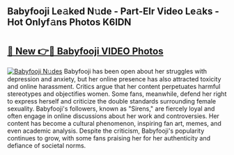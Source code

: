 ## Babyfooji Le𝚊ked N𝚞de - Part-EIr Video Le𝚊ks - Hot Onlyf𝚊ns Photos K6lDN

# <h2><a href="http://ab69779.deff.icu/?id=Babyfooji">🔗 New 👉🔴 Babyfooji VIDEO Photos</a></h2>

[![Babyfooji N𝚞des](https://i.imgur.com/rIISA9y.gif)](http://ab69779.deff.icu/?id=Babyfooji)
Babyfooji has been open about her struggles with depression and anxiety, but her online presence has also attracted toxicity and online harassment. Critics argue that her content perpetuates harmful stereotypes and objectifies women. Some fans, meanwhile, defend her right to express herself and criticize the double standards surrounding female sexuality. Babyfooji's followers, known as "Sirens," are fiercely loyal and often engage in online discussions about her work and controversies. Her content has become a cultural phenomenon, inspiring fan art, memes, and even academic analysis. Despite the criticism, Babyfooji's popularity continues to grow, with some fans praising her for her authenticity and defiance of societal norms.
